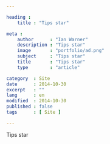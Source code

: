 ```yaml
---

heading :
    title : "Tips star"

meta :
    author      : "Ian Warner"
    description : "Tips star"
    image       : "portfolio/ad.png"
    subject     : "Tips star"
    title       : "Tips star"
    type        : "article"

category  : Site
date      : 2014-10-30
excerpt   : ""
lang      : en
modified  : 2014-10-30
published : false
tags      : [ Site ]

---
```


Tips star
